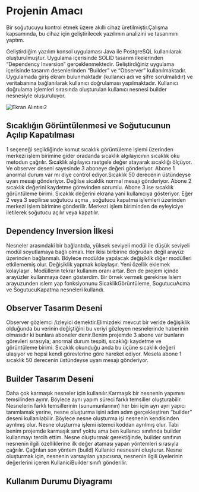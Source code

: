 # Projenin Amacı
Bir soğutucuyu kontrol etmek üzere akıllı cihaz üretilmiştir.Çalışma kapsamında, bu cihaz için geliştirilecek yazılımın 
analizini ve tasarımını yaptım.

Geliştirdiğim yazılım konsol uygulaması Java ile PostgreSQL kullanılarak oluşturulmuştur.
Uygulama içerisinde SOLID tasarım ilkelerinden “Dependency 
Inversion” gerçeklenmektedir.
Geliştirdiğiniz uygulama içerisinde tasarım desenlerinden “Builder” ve “Observer” 
kullanılmaktadır.
Uygulamada giriş ekranı bulunmaktadır (kullanıcı adı ve şifre sorulmalıdır) ve 
veritabanına bağlanılarak kullanıcı doğrulaması yapılmaktadır.
Kullanıcı doğrulama işlemleri sırasında oluşturulan kullanıcı nesnesi builder nesnesiyle oluşuruluyor.

![Ekran Alıntısı2](https://github.com/user-attachments/assets/86df2cd7-fed0-455e-8560-d4761c791ced)

## Sıcaklığın Görüntülenmesi ve Soğutucunun Açılıp Kapatılması
1 seçeneği seçildiğinde komut sıcaklık görüntüleme işlemi üzerinden merkezi işlem birimine gider oradanda sıcaklık algılayıcının sıcaklık oku metodun çağrılır. Sıcaklık algılayıcı rastgele değer atayarak sıcaklığı ölçüyor. Ve observer deseni sayesinde 3 aboneye değeri gönderiyor. Abone 1 anormal durum var mı diye control ediyor.Sıcaklık 50 derecenin üstündeyse uyarı mesajı gönderiyor. Değilse sicaklik normal mesajı gönderiyor. Abone 2 sıcaklık değerini kaydetme görevinden sorumlu. Abone 3 ise sıcaklık  görüntüleme birimi. Sıcaklık değerini ekrana yani kullanıcıya gösteriyor. Eğer 2 veya 3 seçilirse soğutucu açma , soğutucu kapatma işlemleri üzerinden merkezi işlem birimine gönderilir. Merkezi işlem biriminden de eyleyiciye iletilerek soğutucu açılır veya kapatılır.

## Dependency Inversion İlkesi
Nesneler arasındaki bir bağlantıda, yüksek seviyeli modül ile düşük seviyeli modül soyutlamaya bağlı olmalı. Her ikisi birbirine doğrudan değil arayüz üzerinden bağlanmalı. Böylece modülde yapılacak değişiklik diğer modülleri etkilememiş olur. Değişiklik yapmak kolaylaşır. Yeni özellik eklemek kolaylaşır . Modüllerin tekrar kullanım oranı artar. 
Ben de projem içinde arayüzler kullanmaya özen gösterdim. Bir örnek vermek gerekirse Islem arayuzunden ıslem yap fonksiyonunu SicaklikGörüntüleme, SogutucuAcma ve SogutucuKapatma nesneleri kullandı.
## Observer Tasarım Deseni
Observer gözlemci /izleyici demektir.Elimizdeki mevcut bir veride değişiklik olduğunda bu verinin değiştiğini bu veriyi gözleyen nesnelerinde haberinin olmasıdır ki bunlara aboneler denir.Benim projemde 3 abone var bunların görevleri sırasıyla; anormal durum tespiti, sıcaklığı kaydetme ve görüntüleme birimi. Sıcaklık okunduğu anda bu üçüne sıcaklık değeri ulaşıyor ve hepsi kendi görevlerine göre hareket ediyor. Mesela abone 1 sıcaklık 50 derecenin üstündeyse uyarı mesajı gönderiyor. 
## Builder Tasarım Deseni
Daha çok karmaşık nesneler için kullanılır.Karmaşık bir nesnenin yapımını temsilinden ayırır. Böylece aynı yapım süreci farklı temsiller oluşturabilir. 
Nesnelerin farklı temsillerinin (sunumunlarının) her biri için ayrı ayrı yapıcı tanımlamak yerine, nesne oluşturma işini adım adım gerçekleştiren “builder” deseni kullanılabilir. Böylece nesne oluşturma işi nesnenin kendisinden ayrılmış olur. Nesne oluşturma işlemi istemci koddan ayrılmış olur. Tabi benim projemde karmaşık sınıf yoktu ama ben kullanıcı sınıfında builder kullanmayı tercih ettim.
Nesne oluşturmak gerektiğinde, builder sınıfının nesnenin ilgili özelliklerine ilk değer ataması yapan yöntemleri sırasıyla çağrılır. Çağrılan son yöntem (build) Kullanici nesnesini oluşturur. Nesne oluşturmak için, nesnenin varsayılan yapıcısına, nesnenin ilgili üyelerinin değerlerini içeren KullaniciBuilder sınıfı gönderilir.

## Kullanım Durumu Diyagramı

